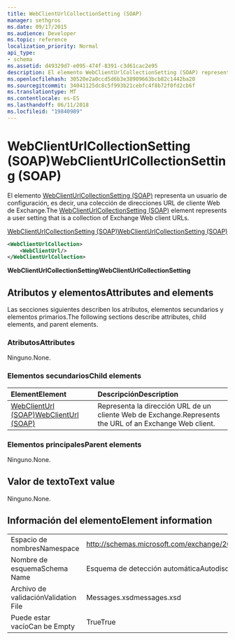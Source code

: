 ```yaml
---
title: WebClientUrlCollectionSetting (SOAP)
manager: sethgros
ms.date: 09/17/2015
ms.audience: Developer
ms.topic: reference
localization_priority: Normal
api_type:
- schema
ms.assetid: d49329d7-e095-474f-8391-c3d61cac2e95
description: El elemento WebClientUrlCollectionSetting (SOAP) representa un usuario de configuración, es decir, una colección de direcciones URL de cliente Web de Exchange.
ms.openlocfilehash: 30520e2a0ccd5d6b3e38909663bcb82c1442ba20
ms.sourcegitcommit: 34041125dc8c5f993b21cebfc4f8b72f0fd2cb6f
ms.translationtype: MT
ms.contentlocale: es-ES
ms.lasthandoff: 06/11/2018
ms.locfileid: "19840989"
---
```

# <a name="webclienturlcollectionsetting-soap"></a><span data-ttu-id="222bd-103">WebClientUrlCollectionSetting (SOAP)</span><span class="sxs-lookup"><span data-stu-id="222bd-103">WebClientUrlCollectionSetting (SOAP)</span></span>

<span data-ttu-id="222bd-104">El elemento [WebClientUrlCollectionSetting (SOAP)](webclienturlcollectionsetting-soap.md) representa un usuario de configuración, es decir, una colección de direcciones URL de cliente Web de Exchange.</span><span class="sxs-lookup"><span data-stu-id="222bd-104">The [WebClientUrlCollectionSetting (SOAP)](webclienturlcollectionsetting-soap.md) element represents a user setting that is a collection of Exchange Web client URLs.</span></span> 
  
[<span data-ttu-id="222bd-105">WebClientUrlCollectionSetting (SOAP)</span><span class="sxs-lookup"><span data-stu-id="222bd-105">WebClientUrlCollectionSetting (SOAP)</span></span>](webclienturlcollectionsetting-soap.md)
  
```XML
<WebClientUrlCollection>
    <WebClientUrl/>
</WebClientUrlCollection>
```

 <span data-ttu-id="222bd-106">**WebClientUrlCollectionSetting**</span><span class="sxs-lookup"><span data-stu-id="222bd-106">**WebClientUrlCollectionSetting**</span></span>
## <a name="attributes-and-elements"></a><span data-ttu-id="222bd-107">Atributos y elementos</span><span class="sxs-lookup"><span data-stu-id="222bd-107">Attributes and elements</span></span>

<span data-ttu-id="222bd-108">Las secciones siguientes describen los atributos, elementos secundarios y elementos primarios.</span><span class="sxs-lookup"><span data-stu-id="222bd-108">The following sections describe attributes, child elements, and parent elements.</span></span>
  
### <a name="attributes"></a><span data-ttu-id="222bd-109">Atributos</span><span class="sxs-lookup"><span data-stu-id="222bd-109">Attributes</span></span>

<span data-ttu-id="222bd-110">Ninguno.</span><span class="sxs-lookup"><span data-stu-id="222bd-110">None.</span></span>
  
### <a name="child-elements"></a><span data-ttu-id="222bd-111">Elementos secundarios</span><span class="sxs-lookup"><span data-stu-id="222bd-111">Child elements</span></span>

|<span data-ttu-id="222bd-112">**Element**</span><span class="sxs-lookup"><span data-stu-id="222bd-112">**Element**</span></span>|<span data-ttu-id="222bd-113">**Descripción**</span><span class="sxs-lookup"><span data-stu-id="222bd-113">**Description**</span></span>|
|:-----|:-----|
|[<span data-ttu-id="222bd-114">WebClientUrl (SOAP)</span><span class="sxs-lookup"><span data-stu-id="222bd-114">WebClientUrl (SOAP)</span></span>](webclienturl-soap.md) <br/> |<span data-ttu-id="222bd-115">Representa la dirección URL de un cliente Web de Exchange.</span><span class="sxs-lookup"><span data-stu-id="222bd-115">Represents the URL of an Exchange Web client.</span></span>  <br/> |
   
### <a name="parent-elements"></a><span data-ttu-id="222bd-116">Elementos principales</span><span class="sxs-lookup"><span data-stu-id="222bd-116">Parent elements</span></span>

<span data-ttu-id="222bd-117">Ninguno.</span><span class="sxs-lookup"><span data-stu-id="222bd-117">None.</span></span>
  
## <a name="text-value"></a><span data-ttu-id="222bd-118">Valor de texto</span><span class="sxs-lookup"><span data-stu-id="222bd-118">Text value</span></span>

<span data-ttu-id="222bd-119">Ninguno.</span><span class="sxs-lookup"><span data-stu-id="222bd-119">None.</span></span>
  
## <a name="element-information"></a><span data-ttu-id="222bd-120">Información del elemento</span><span class="sxs-lookup"><span data-stu-id="222bd-120">Element information</span></span>

|||
|:-----|:-----|
|<span data-ttu-id="222bd-121">Espacio de nombres</span><span class="sxs-lookup"><span data-stu-id="222bd-121">Namespace</span></span>  <br/> |http://schemas.microsoft.com/exchange/2010/Autodiscover  <br/> |
|<span data-ttu-id="222bd-122">Nombre de esquema</span><span class="sxs-lookup"><span data-stu-id="222bd-122">Schema Name</span></span>  <br/> |<span data-ttu-id="222bd-123">Esquema de detección automática</span><span class="sxs-lookup"><span data-stu-id="222bd-123">Autodiscover schema</span></span>  <br/> |
|<span data-ttu-id="222bd-124">Archivo de validación</span><span class="sxs-lookup"><span data-stu-id="222bd-124">Validation File</span></span>  <br/> |<span data-ttu-id="222bd-125">Messages.xsd</span><span class="sxs-lookup"><span data-stu-id="222bd-125">messages.xsd</span></span>  <br/> |
|<span data-ttu-id="222bd-126">Puede estar vacío</span><span class="sxs-lookup"><span data-stu-id="222bd-126">Can be Empty</span></span>  <br/> |<span data-ttu-id="222bd-127">True</span><span class="sxs-lookup"><span data-stu-id="222bd-127">True</span></span>  <br/> |
   

